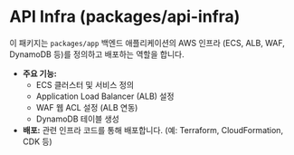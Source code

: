 # API Infra (packages/api-infra)

이 패키지는 `packages/app` 백엔드 애플리케이션의 AWS 인프라 (ECS, ALB, WAF, DynamoDB 등)를 정의하고 배포하는 역할을 합니다.

- **주요 기능:**
    - ECS 클러스터 및 서비스 정의
    - Application Load Balancer (ALB) 설정
    - WAF 웹 ACL 설정 (ALB 연동)
    - DynamoDB 테이블 생성
- **배포:** 관련 인프라 코드를 통해 배포합니다. (예: Terraform, CloudFormation, CDK 등)
